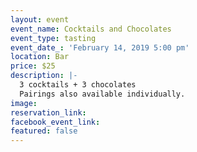 ```yaml
---
layout: event
event_name: Cocktails and Chocolates
event_type: tasting
event_date_: 'February 14, 2019 5:00 pm'
location: Bar
price: $25
description: |-
  3 cocktails + 3 chocolates
  Pairings also available individually.
image:
reservation_link:
facebook_event_link:
featured: false
---
```


